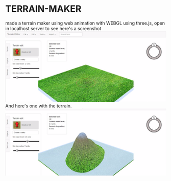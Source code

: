 # TERRAIN-MAKER
made a terrain maker using web animation with WEBGL using three.js, open in localhost server to see
here's a screenshot
![Terrain layout](screenshot.jpeg?raw=true "LAYOUT BEFORE ANY MODIFICATION ")
And here's one with the terrain.
![Terrain layout](screenshot%20(1).jpeg?raw=true "LAYOUT AFTER MODIFICATION ")
